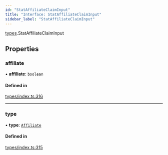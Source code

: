 ```yaml
---
id: "StatAffiliateClaimInput"
title: "Interface: StatAffiliateClaimInput"
sidebar_label: "StatAffiliateClaimInput"
---
```


[types](../../../modules/Types/Types.md).StatAffiliateClaimInput

## Properties

### affiliate

• **affiliate**: `boolean`

#### Defined in

[types/index.ts:316](https://github.com/PolymeshAssociation/polymesh-sdk/blob/5a778578/src/types/index.ts#L316)

___

### type

• **type**: [`Affiliate`](../../../enums/Types/ClaimType/ClaimType.md#affiliate)

#### Defined in

[types/index.ts:315](https://github.com/PolymeshAssociation/polymesh-sdk/blob/5a778578/src/types/index.ts#L315)
